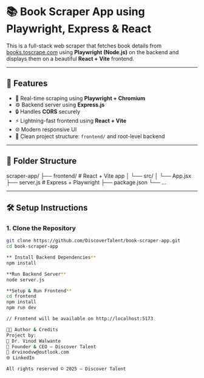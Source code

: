 # 📚 Book Scraper App using Playwright, Express & React

This is a full-stack web scraper that fetches book details from [books.toscrape.com](http://books.toscrape.com) using **Playwright (Node.js)** on the backend and displays them on a beautiful **React + Vite** frontend.

---

## 🚀 Features

- 🎯 Real-time scraping using **Playwright + Chromium**
- ⚙️ Backend server using **Express.js**
- 🔒 Handles **CORS** securely
- ⚡ Lightning-fast frontend using **React + Vite**
- 🌐 Modern responsive UI
- 📁 Clean project structure: `frontend/` and root-level backend

---

## 📂 Folder Structure

scraper-app/
├── frontend/ # React + Vite app
│ └── src/
│ └── App.jsx
├── server.js # Express + Playwright
├── package.json
└── ...


---

## 🛠️ Setup Instructions

### 1. Clone the Repository

```bash
git clone https://github.com/DiscoverTalent/book-scraper-app.git
cd book-scraper-app

** Install Backend Dependencies**
npm install

**Run Backend Server**
node server.js

**Setup & Run Frontend**
cd frontend
npm install
npm run dev

// Frontend will be available on http://localhost:5173

👨‍💼 Author & Credits
Project by:
👤 Dr. Vinod Walwante
🧠 Founder & CEO – Discover Talent
📩 drvinodvw@outlook.com
🌐 LinkedIn

All rights reserved ©️ 2025 — Discover Talent



